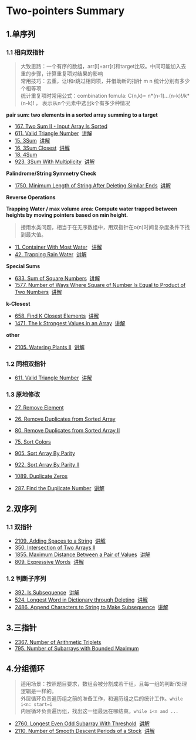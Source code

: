 # Two-pointers Summary

## 1.单序列

### 1.1 相向双指针 

>大致思路：一个有序的数组，arr[l]+arr[r]和target比较。中间可能加入去重的步骤，计算重复项对结果的影响  
常用技巧：去重，让l和r跳过相同项，并借助新的指针 m n 统计分别有多少个相等项  
统计重复项时常用公式：combination fomula: C(n,k)= n*(n-1)*...*(n-k)!/k*(n-k)! ， 表示从n个元素中选出k个有多少种情况  

**pair sum: two elements in a sorted array summing to a target**
- [167. Two Sum II - Input Array Is Sorted](https://leetcode.com/problems/two-sum-ii-input-array-is-sorted/description/)
- [611. Valid Triangle Number](https://leetcode.com/problems/valid-triangle-number/description/)
&nbsp;[讲解](https://leetcode.cn/problems/valid-triangle-number/solutions/2432875/zhuan-huan-cheng-abcyong-xiang-xiang-shu-1ex3)
- [15. 3Sum](https://leetcode.com/problems/3sum/description/)
&nbsp;[讲解](https://leetcode.cn/problems/3sum/solutions/1968332/shuang-zhi-zhen-xiang-bu-ming-bai-yi-ge-pno55)
- [16. 3Sum Closest](https://leetcode.com/problems/3sum-closest/description/)
&nbsp;[讲解](https://leetcode.cn/problems/3sum-closest/solutions/2337801/ji-zhi-you-hua-ji-yu-san-shu-zhi-he-de-z-qgqi)
- [18. 4Sum](https://leetcode.com/problems/4sum/description/)
- [923. 3Sum With Multiplicity](https://leetcode.com/problems/3sum-with-multiplicity/description/)
&nbsp;[讲解](https://leetcode.cn/problems/3sum-with-multiplicity/solutions/3020340/ling-shen-ti-dan-by-fei-31m9-fuk4)

**Palindrome/String Symmetry Check**
- [1750. Minimum Length of String After Deleting Similar Ends](https://leetcode.com/problems/minimum-length-of-string-after-deleting-similar-ends/description/)
&nbsp;[讲解](https://leetcode.cn/problems/minimum-length-of-string-after-deleting-similar-ends/solutions/3046818/python3-hua-dong-chuang-kou-ling-shen-ti-lngc)

**Reverse Operations**

**Trapping Water / max volume area: Compute water trapped between heights by moving pointers based on min height.**
>接雨水类问题，相当于在无序数组中，用双指针在o(n)时间复杂度条件下找到最大值。
- [11. Container With Most Water](https://leetcode.com/problems/container-with-most-water/description/)
&nbsp; [讲解](https://leetcode.cn/problems/container-with-most-water/solutions/1974355/by-endlesscheng-f0xz)
- [42. Trapping Rain Water](https://leetcode.com/problems/trapping-rain-water/description/)
&nbsp;[讲解](https://leetcode.cn/problems/trapping-rain-water/solutions/1974340/zuo-liao-nbian-huan-bu-hui-yi-ge-shi-pin-ukwm)

**Special Sums**
- [633. Sum of Square Numbers](https://leetcode.com/problems/sum-of-square-numbers/description/)
&nbsp;[讲解](https://leetcode.cn/problems/sum-of-square-numbers/solutions/2973811/liang-chong-fang-fa-mei-ju-shuang-zhi-zh-c26z)
- [1577. Number of Ways Where Square of Number Is Equal to Product of Two Numbers](https://leetcode.com/problems/number-of-ways-where-square-of-number-is-equal-to-product-of-two-numbers/description/)
&nbsp;[讲解](https://leetcode.cn/problems/number-of-ways-where-square-of-number-is-equal-to-product-of-two-numbers/solutions/403047/pai-xu-shuang-zhi-zhen-zu-he-by-tufeibaba)

**k-Closest**
- [658. Find K Closest Elements](https://leetcode.com/problems/find-k-closest-elements/description/)
&nbsp;[讲解](https://leetcode.cn/problems/find-k-closest-elements/solutions/3046329/ling-shen-jie-fa-shuang-zhi-zhen-by-t_tt-te2o/)
- [1471. The k Strongest Values in an Array](https://leetcode.com/problems/the-k-strongest-values-in-an-array/description/)
&nbsp;[讲解](https://leetcode.cn/problems/the-k-strongest-values-in-an-array/solutions/3669260/ling-shen-xiang-xiang-shuang-zhi-zhen-ti-tpui/)

**other**
- [2105. Watering Plants II](https://leetcode.com/problems/watering-plants-ii/description/)
&nbsp;[讲解](https://leetcode.cn/problems/watering-plants-ii/solutions/1153072/shuang-zhi-zhen-mo-ni-by-endlesscheng-9l76)

### 1.2 同相双指针
- [611. Valid Triangle Number](https://leetcode.com/problems/valid-triangle-number/)
&nbsp;[讲解](https://leetcode.cn/problems/valid-triangle-number/solutions/2432875/zhuan-huan-cheng-abcyong-xiang-xiang-shu-1ex3)
### 1.3 原地修改
- [27. Remove Element](https://leetcode.com/problems/remove-element/description/)
- [26. Remove Duplicates from Sorted Array](https://leetcode.com/problems/remove-duplicates-from-sorted-array/description/)
- [80. Remove Duplicates from Sorted Array II](https://leetcode.com/problems/remove-duplicates-from-sorted-array-ii/description/)
- [75. Sort Colors](https://leetcode.com/problems/sort-colors/description/)
- [905. Sort Array By Parity](https://leetcode.com/problems/sort-array-by-parity/)
- [922. Sort Array By Parity II](https://leetcode.com/problems/sort-array-by-parity-ii/)
- [1089. Duplicate Zeros](https://leetcode.com/problems/duplicate-zeros/)

- [287. Find the Duplicate Number](https://leetcode.com/problems/find-the-duplicate-number/description/)
&nbsp;[讲解](https://leetcode.cn/problems/find-the-duplicate-number/solutions/2833858/cong-er-fen-cha-zhao-dao-kuai-man-zhi-zh-ixa3)
## 2.双序列

### 1.1 双指针 
- [2109. Adding Spaces to a String](https://leetcode.com/problems/adding-spaces-to-a-string/description/)
&nbsp;[讲解](https://leetcode.cn/problems/adding-spaces-to-a-string/solutions/1165545/go-mo-ni-by-endlesscheng-8lv2)
- [350. Intersection of Two Arrays II](https://leetcode.com/problems/intersection-of-two-arrays-ii/description/)
- [1855. Maximum Distance Between a Pair of Values](https://leetcode.com/problems/maximum-distance-between-a-pair-of-values/description/)
&nbsp;[讲解](https://leetcode.cn/problems/maximum-distance-between-a-pair-of-values/solutions/3053541/python3-shuang-zhi-zhen-by-maxyao1-wc00)
- [809. Expressive Words](https://leetcode.com/problems/expressive-words/description/)
&nbsp;[讲解](https://leetcode.cn/problems/expressive-words/solutions/1989914/by-lcbin-0z0u)

### 1.2 判断子序列
- [392. Is Subsequence](https://leetcode.com/problems/is-subsequence/description/)
&nbsp;[讲解](https://leetcode.cn/problems/is-subsequence/solutions/2813031/jian-ji-xie-fa-pythonjavaccgojsrust-by-e-mz22)
- [524. Longest Word in Dictionary through Deleting](https://leetcode.com/problems/longest-word-in-dictionary-through-deleting/description/)
&nbsp;[讲解](https://leetcode.cn/problems/longest-word-in-dictionary-through-deleting/solutions/996367/gong-shui-san-xie-xiang-jie-pai-xu-shuan-qi20)
- [2486. Append Characters to String to Make Subsequence](https://leetcode.com/problems/append-characters-to-string-to-make-subsequence/description/)
&nbsp;[讲解](https://leetcode.cn/problems/append-characters-to-string-to-make-subsequence/solutions/1993448/tan-xin-pi-pei-by-endlesscheng-d6eq)

## 3.三指针
- [2367. Number of Arithmetic Triplets](https://leetcode.com/problems/number-of-arithmetic-triplets/description/)
- [795. Number of Subarrays with Bounded Maximum](https://leetcode.com/problems/number-of-subarrays-with-bounded-maximum/description/)

## 4.分组循环
>适用场景：按照题目要求，数组会被分割成若干组，且每一组的判断/处理逻辑是一样的。  
外层循环负责遍历组之前的准备工作，和遍历组之后的统计工作。`while i<n: start=i`   
内层循环负责遍历组，找出这一组最远在哪结束。`while i<n and ...`
- [2760. Longest Even Odd Subarray With Threshold](https://leetcode.com/problems/longest-even-odd-subarray-with-threshold/description/)
&nbsp;[讲解](https://leetcode.cn/problems/longest-even-odd-subarray-with-threshold/solutions/2528771/jiao-ni-yi-ci-xing-ba-dai-ma-xie-dui-on-zuspx)
- [2110. Number of Smooth Descent Periods of a Stock](https://leetcode.com/problems/number-of-smooth-descent-periods-of-a-stock/)
&nbsp;[讲解](https://leetcode.cn/problems/number-of-smooth-descent-periods-of-a-stock/solutions/1165540/fen-zu-xun-huan-by-endlesscheng-ykhm)


